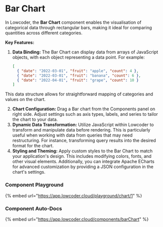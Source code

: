 # Bar Chart

In Lowcoder, the **Bar Chart** component enables the visualisation of categorical data through rectangular bars, making it ideal for comparing quantities across different categories.

**Key Features:**

1.  **Data Binding:** The Bar Chart can display data from arrays of JavaScript objects, with each object representing a data point. For example:

    ```json
    [
      { "date": "2022-03-01", "fruit": "apple", "count": 4 },
      { "date": "2022-03-01", "fruit": "banana", "count": 6 },
      { "date": "2022-04-01", "fruit": "grape", "count": 10 }
    ]
    ```

This data structure allows for straightforward mapping of categories and values on the chart.

2. **Chart Configuration:** Drag a Bar chart from the Components panel on right side. Adjust settings such as axis types, labels, and series to tailor the chart to your data.
3. **Dynamic Data Transformation:** Utilize JavaScript within Lowcoder to transform and manipulate data before rendering. This is particularly useful when working with data from queries that may need restructuring. For instance, transforming query results into the desired format for the chart.
4. **Styling and Theming:** Apply custom styles to the Bar Chart to match your application's design. This includes modifying colors, fonts, and other visual elements. Additionally, you can integrate Apache ECharts for advanced customization by providing a JSON configuration in the chart's settings.

### Component Playground

{% embed url="https://app.lowcoder.cloud/playground/chart/1" %}

### Component Auto-Docs

{% embed url="https://app.lowcoder.cloud/components/barChart" %}
